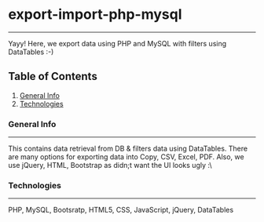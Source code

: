 # export-import-php-mysql
***
Yayy! Here, we export data using PHP and MySQL with filters using DataTables :-)

## Table of Contents
1. [General Info](#general-info)
2. [Technologies](#technologies)

### General Info
***
This contains data retrieval from DB & filters data using DataTables. There are many options for exporting data into Copy, CSV, Excel, PDF. Also, we use jQuery, HTML, Bootstrap as didn;t want the UI looks ugly :\

### Technologies
***
PHP, MySQL, Bootsratp, HTML5, CSS, JavaScript, jQuery, DataTables
